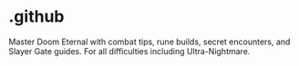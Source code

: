 # .github
Master Doom Eternal with combat tips, rune builds, secret encounters, and Slayer Gate guides. For all difficulties including Ultra-Nightmare.
